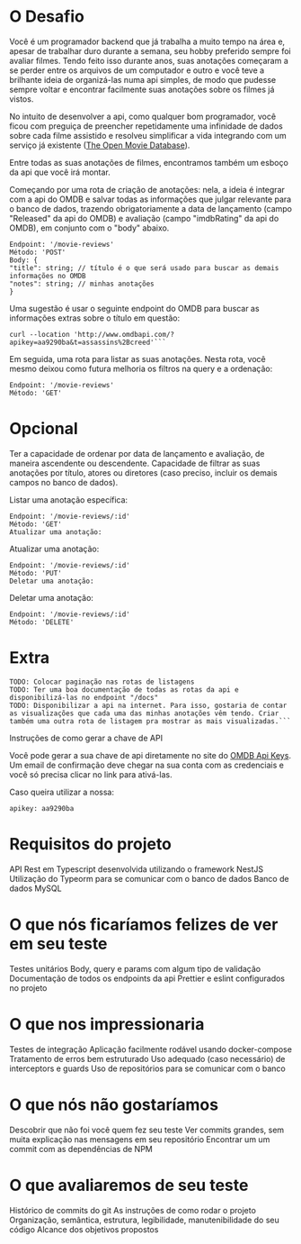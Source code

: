 <h1>O Desafio</h1>

Você é um programador backend que já trabalha a muito tempo na área e, apesar de trabalhar duro durante a semana, seu hobby preferido sempre foi avaliar filmes. Tendo feito isso durante anos, suas anotações começaram a se perder entre os arquivos de um computador e outro e você teve a brilhante ideia de organizá-las numa api simples, de modo que pudesse sempre voltar e encontrar facilmente suas anotações sobre os filmes já vistos.

No intuito de desenvolver a api, como qualquer bom programador, você ficou com preguiça de preencher repetidamente uma infinidade de dados sobre cada filme assistido e resolveu simplificar a vida integrando com um serviço já existente ([The Open Movie Database](https://www.omdbapi.com/)).

Entre todas as suas anotações de filmes, encontramos também um esboço da api que você irá montar.

Começando por uma rota de criação de anotações: nela, a ideia é integrar com a api do OMDB e salvar todas as informações que julgar relevante para o banco de dados, trazendo obrigatoriamente a data de lançamento (campo "Released" da api do OMDB) e avaliação (campo "imdbRating" da api do OMDB), em conjunto com o "body" abaixo.

    Endpoint: '/movie-reviews'
    Método: 'POST'
    Body: {
    "title": string; // título é o que será usado para buscar as demais informações no OMDB
    "notes": string; // minhas anotações
    } 

Uma sugestão é usar o seguinte endpoint do OMDB para buscar as informações extras sobre o título em questão:

    curl --location 'http://www.omdbapi.com/?apikey=aa9290ba&t=assassins%2Bcreed'```

Em seguida, uma rota para listar as suas anotações. Nesta rota, você mesmo deixou como futura melhoria os filtros na query e a ordenação:

    Endpoint: '/movie-reviews'
    Método: 'GET'
    
    
<h1>Opcional</h1>

Ter a capacidade de ordenar por data de lançamento e avaliação, de maneira ascendente ou descendente.
Capacidade de filtrar as suas anotações por título, atores ou diretores (caso preciso, incluir os demais campos no banco de dados).

Listar uma anotação específica:

    Endpoint: '/movie-reviews/:id'
    Método: 'GET'
    Atualizar uma anotação:
    
Atualizar uma anotação:

    Endpoint: '/movie-reviews/:id'
    Método: 'PUT'
    Deletar uma anotação:
Deletar uma anotação:

    Endpoint: '/movie-reviews/:id'
    Método: 'DELETE'
       
 <h1>Extra</h1>      
    
    TODO: Colocar paginação nas rotas de listagens
    TODO: Ter uma boa documentação de todas as rotas da api e disponibilizá-las no endpoint "/docs"
    TODO: Disponibilizar a api na internet. Para isso, gostaria de contar as visualizações que cada uma das minhas anotações vêm tendo. Criar também uma outra rota de listagem pra mostrar as mais visualizadas.```

Instruções de como gerar a chave de API

Você pode gerar a sua chave de api diretamente no site do [OMDB Api Keys](https://www.omdbapi.com/apikey.aspx). Um email de confirmação deve chegar na sua conta com as credenciais e você só precisa clicar no link para ativá-las.

Caso queira utilizar a nossa:

    apikey: aa9290ba

<h1>Requisitos do projeto</h1>

API Rest em Typescript desenvolvida utilizando o framework NestJS
Utilização do Typeorm para se comunicar com o banco de dados
Banco de dados MySQL

<h1>O que nós ficaríamos felizes de ver em seu teste</h1>

Testes unitários
Body, query e params com algum tipo de validação
Documentação de todos os endpoints da api
Prettier e eslint configurados no projeto

<h1>O que nos impressionaria</h1>

Testes de integração
Aplicação facilmente rodável usando docker-compose
Tratamento de erros bem estruturado
Uso adequado (caso necessário) de interceptors e guards
Uso de repositórios para se comunicar com o banco

<h1>O que nós não gostaríamos</h1>

Descobrir que não foi você quem fez seu teste
Ver commits grandes, sem muita explicação nas mensagens em seu repositório
Encontrar um um commit com as dependências de NPM

<h1>O que avaliaremos de seu teste</h1>

Histórico de commits do git
As instruções de como rodar o projeto
Organização, semântica, estrutura, legibilidade, manutenibilidade do seu código
Alcance dos objetivos propostos
